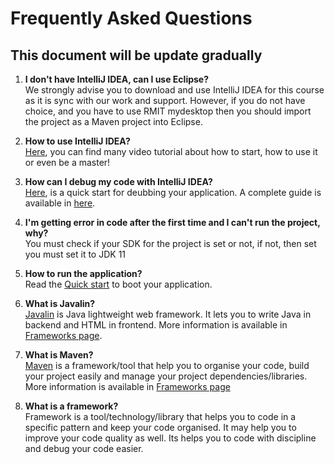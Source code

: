 
# Frequently Asked Questions
## This document will be update gradually  

 1. **I don't have IntelliJ IDEA, can I use Eclipse?** <br /> 
 We strongly advise you to download and use IntelliJ IDEA for this course as it is sync with our work and support. However, if you do not have choice, and you have to use RMIT mydesktop then you should import the project as a Maven project into Eclipse. 

 1. **How to use IntelliJ IDEA?** <br />
 [Here](https://www.jetbrains.com/idea/documentation/), you can find many video tutorial about how to start, how to use it or even be a master!

 1. **How can I debug my code with IntelliJ IDEA?**  <br />
 [Here](https://www.jetbrains.com/help/idea/debugging-your-first-java-application.html), is a quick start for deubbing your application.  A complete guide is available in [here](https://www.jetbrains.com/help/idea/debugging-code.html).  
 
 1. **I'm getting error in code after the first time and I can't run the project, why?**<br />
 You must check if your SDK for the project is set or not, if not, then set you must set it to JDK 11  
 
 1. **How to run the application?**  <br />
 Read the [Quick start](Quick_Start.md) to boot your application.  
 
 1. **What is Javalin?**   <br />
 [Javalin](https://javalin.io/) is Java lightweight web framework. It lets you to write Java in backend and HTML in frontend. More information is available in [Frameworks page](Frameworks.md).  
 
 1. **What is Maven?**    <br />
 [Maven](https://maven.apache.org/what-is-maven.html) is a framework/tool that help you to organise your code, build your project easily and manage your project  dependencies/libraries. More information is available in [Frameworks page](Frameworks.md)  
 
 1. **What is a framework?**  <br />
  Framework is a tool/technology/library that helps you to code in a specific pattern and keep your code organised. It may help you to improve your code quality as well. Its helps you to code with discipline and debug your code easier.  
